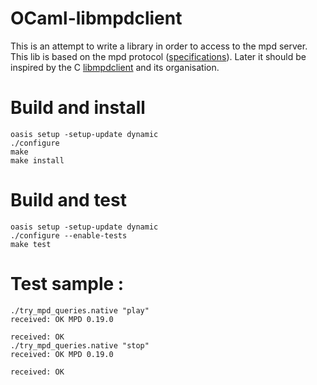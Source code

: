 # OCaml-libmpdclient

This is an attempt to write a library in order to access to the mpd server.
This lib is based on the mpd protocol ([specifications](https://www.musicpd.org/doc/protocol/)).
Later it should be inspired by the C [libmpdclient](https://www.musicpd.org/libs/libmpdclient/) and its organisation.

# Build and install

    oasis setup -setup-update dynamic
    ./configure
    make
    make install

# Build and test

    oasis setup -setup-update dynamic
    ./configure --enable-tests
    make test

# Test sample :

    ./try_mpd_queries.native "play"
    received: OK MPD 0.19.0

    received: OK
    ./try_mpd_queries.native "stop"
    received: OK MPD 0.19.0

    received: OK

